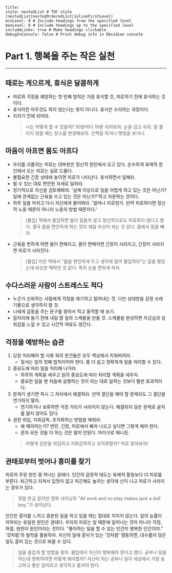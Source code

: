 ```table-of-contents
title: 
style: nestedList # TOC style (nestedList|nestedOrderedList|inlineFirstLevel)
minLevel: 0 # Include headings from the specified level
maxLevel: 0 # Include headings up to the specified level
includeLinks: true # Make headings clickable
debugInConsole: false # Print debug info in Obsidian console
```
# Part 1. 행복을 주는 작은 실천
---
## 때로는 게으르게, 휴식은 달콤하게
- 피로와 걱정을 예방하는 첫 번쨰 법칙은 가끔 휴식할 것, 피로하기 전에 휴식하는 것이다.
- 휴식이란 아무것도 하지 않는다는 뜻이 아니다. 휴식은 수리하는 과정이다.
- 지치기 전에 쉬어라.
	> 나는 어떻게 할 수 있을까? 50분마다 10분 쉬어보자. 
	> 눈을 감고 쉬자.
	> 잘 풀리지 않을 때는 장소를 변경해보자. 산책을 하거나 햇빛을 보거나. 
	

## 마음이 아프면 몸도 아프다

- 우리를 괴롭히는 피로는 대부분은 정신적 원인에서 오고 있다. 순수하게 육체적 원인에서 오는 피로는 실로 드물다.
- 불필요한 긴장 상태에 놓이면 피로가 나타난다. 휴식하면서 일해라. 
- 될 수 있는 대로 편안한 자세로 일하라.
- 정기적으로 자신을 검토해봐라. '실제 이상으로 일을 어렵게 하고 있는 것은 아닌가? 일에 관계없는 근육을 쓰고 있는 것은 아닌가?'하고 자문하는 것이다.
- 하루 일을 마치고 다시 자신에게 물어봐라. '얼마나 피로한가. 만약 피로하다면 정신적 노동 때문이 아니라 노동의 방법 때문이다.'
	> [몰입] 책에서 몰입하면 몸이 힘들지 않고 정신적으로도 피로하지 않다고 했다. 결국 몸을 편안하게 하는 것이 제일 우선이 되는 것 같다. 몸에서 힘을 빼자.
- 근육을 편하게 하면 몸이 편해지고, 몸이 편해지면 긴장이 사라지고, 긴장이 사라지면 피로가 사라진다.
	> [몰입] 이란 책에서 "몸을 편안하게 두고 생각에 잠겨 몰입하라"는 글을 봤었는데 비슷한 맥락인 것 같다.
	> 특히 눈을 편하게 하자.
	

## 수다스러운 사람이 스트레스도 적다

- 누군가 신뢰하는 사람에게 걱정을 얘기하고 털어내는 것. 다만 상대방을 감정 쓰레기통으로 생각하지 말 것.
- 나에게 감동을 주는 문구를 찾아서 적고 울적할 때 보기. 
- 잠자리에 들기 전에 내일 할 일의 스케줄을 만들 것. 스케줄을 완성하면 자긍심과 성취감을 느낄 수 있고 시간적 여유도 생긴다.

## 걱정을 예방하는 습관

1. 당장 처리해야 할 서류 외의 문건들은 모두 책상에서 치워버려라.
	- 질서는 일의 첫째 법칙이어야 한다. 좀 더 쉽고 정확하게 일을 처리할 수 있다.
2. 중요도에 따라 일을 처리해 나가라.
	- 하루의 계획을 세우고 일의 중요도에 따라 처리할 계획을 세우자.
	- 중요한 일을 맨 처음에 실행하는 것이 되는 대로 일하는 것보다 훨씬 효과적이다.
3. 문제가 생기면 즉시 그 자리에서 해결하라. 만약 결단을 해야 할 문제라도 그 결단을 연기하지 말라.
	- 연기하거나 보류하면 걱정 거리가 사라지지 않는다. 해결되지 않은 문제로 골치를 앓지 않아도 된다.
4. 권한 위임, 지휘감독, 조직화하는 방법을 배워라.
	- 왜 해야하는가? 번민, 긴장, 피로에서 빠져 나오고 싶다면 그렇게 해야 한다. 
	- 혼자 모든 것을 다 하는 것은 말이 안된다. 마이크로 매니징.
	> 어떻게 권한을 위임하고 지휘감독하고 조직화할까? 따로 찾아보자!

## 권태로부터 벗어나 흥미를 찾기

피로의 주된 원인 중 하나는 권태다. 인간의 감정적 태도는 육체적 활동보다 더 피로를 부른다.
퇴근하고 지쳐서 입맛이 없고 피곤해도 놀자는 생각에 신이 나고 피로가 사라지는 경우가 있다.
> 정말 뜬금 없지만 영화 샤이닝의 "All work and no play makes jack a dull boy."가 생각났다.

인간은 흥미를 느끼고 흥분된 일을 하고 있을 때는 절대로 지치지 않는다.
일의 능률이 저하되는 유일한 원인은 권태다. 우리의 피로는 일 때문에 일어나는 것이 아니라 걱정, 좌절, 원한이 원인이라는 것이다.
"좋아하는 일을 할 수 있는 인간이 행복한 인간이야."
'것처럼'의 철학을 활용하자. 자신의 일에 흥미가 있는 '것처럼' 행동하면, 대수롭지 않은 일도 흥미 있는 것으로 바꿀 수 있다.
> 일을 즐겁게 할 방법을 찾자.
> 몰입에서 자신이 행복해야 한다고 했다. 공부나 일을 하는데 행복하려면 어떻게 해야할까?
> 자신이 하는 공부나 일이 세상에서 가장 숭고하고 좋은 일이라고 생각하고 즐겨야 한다.


